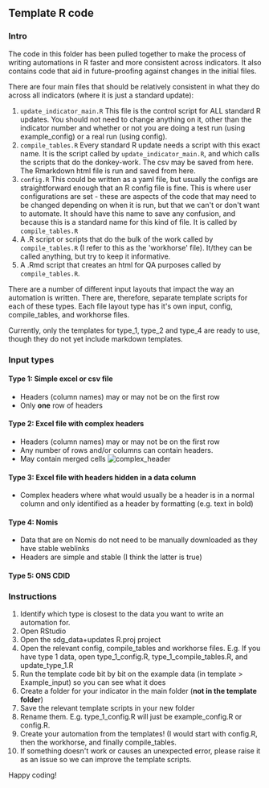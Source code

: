 ## Template R code
  
### Intro
The code in this folder has been pulled together to make the process of writing automations in R faster and more consistent across indicators. 
It also contains code that aid in future-proofing against changes in the initial files.
  
There are four main files that should be relatively consistent in what they do across all indicators (where it is just a standard update):
1. `update_indicator_main.R` This file is the control script for ALL standard R updates. 
You should not need to change anything on it, other than the indicator number and whether or not you are doing a test run (using example_config) or a real run (using config).
2. `compile_tables.R` Every standard R update needs a script with this exact name. It is the script called by `update_indicator_main.R`, 
and which calls the scripts that do the donkey-work. The csv may be saved from here. The Rmarkdown html file is run and saved from here.
3. `config.R` This could be written as a yaml file, but usually the configs are straightforward enough that an R config file is fine. This is where
user configurations are set - these are aspects of the code that may need to be changed depending on when it is run, but that we can't or don't want to automate.
It should have this name to save any confusion, and because this is a standard name for this kind of file. It is called by `compile_tables.R`
4. A .R script or scripts that do the bulk of the work called by `compile_tables.R` (I refer to this as the 'workhorse' file). 
It/they can be called anything, but try to keep it informative.
5. A .Rmd script that creates an html for QA purposes called by `compile_tables.R`.
  
There are a number of different input layouts that impact the way an automation is written. There are, therefore, separate template scripts for each of these types. Each file layout type has it's own input, config, compile_tables, and workhorse files.  
  
Currently, only the templates for type_1, type_2 and type_4 are ready to use, though they do not yet include markdown templates.  
  
### Input types
#### Type 1: Simple excel or csv file 
- Headers (column names) may or may not be on the first row
- Only **one** row of headers  
  
#### Type 2: Excel file with complex headers
- Headers (column names) may or may not be on the first row
- Any number of rows and/or columns can contain headers. 
- May contain merged cells
![complex_header](https://user-images.githubusercontent.com/52452377/130663339-d953d7ee-13d1-4422-aa48-e8d6091285d0.jpg)
  
#### Type 3: Excel file with headers hidden in a data column
- Complex headers where what would usually be a header is in a normal column and only identified as a header by formatting (e.g. text in bold)
  
#### Type 4: Nomis
- Data that are on Nomis do not need to be manually downloaded as they have stable weblinks
- Headers are simple and stable (I think the latter is true)
   
#### Type 5: ONS CDID 

### Instructions
1. Identify which type is closest to the data you want to write an automation for.
2. Open RStudio
3. Open the sdg_data+updates R.proj project
4. Open the relevant config, compile_tables and workhorse files. E.g. If you have type 1 data, open type_1_config.R, type_1_compile_tables.R, and update_type_1.R
5. Run the template code bit by bit on the example data (in template > Example_input) so you can see what it does
6. Create a folder for your indicator in the main folder (**not in the template folder**)
7. Save the relevant template scripts in your new folder
8. Rename them. E.g. type_1_config.R will just be example_config.R or config.R. 
9. Create your automation from the templates! (I would start with config.R, then the workhorse, and finally compile_tables.
10. If something doesn't work or causes an unexpected error, please raise it as an issue so we can improve the template scripts.

Happy coding!
